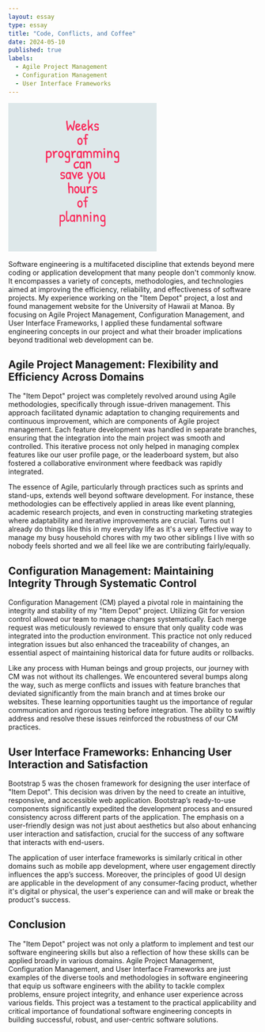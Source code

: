 ```yaml
---
layout: essay
type: essay
title: "Code, Conflicts, and Coffee"
date: 2024-05-10
published: true
labels:
  - Agile Project Management
  - Configuration Management
  - User Interface Frameworks
---
```


<img width="300px" 
     class="rounded float-start pe-4" 
     src="../img/planmeme.png.png">

Software engineering is a multifaceted discipline that extends beyond mere coding or application development that many people don't commonly know. It encompasses a variety of concepts, methodologies, and technologies aimed at improving the efficiency, reliability, and effectiveness of software projects. My experience working on the "Item Depot" project, a lost and found management website for the University of Hawaii at Manoa. By focusing on Agile Project Management, Configuration Management, and User Interface Frameworks, I applied these fundamental software engineering concepts in our project and what their broader implications beyond traditional web development can be.

## Agile Project Management: Flexibility and Efficiency Across Domains

The "Item Depot" project was completely revolved around using Agile methodologies, specifically through issue-driven management. This approach facilitated dynamic adaptation to changing requirements and continuous improvement, which are components of Agile project management. Each feature development was handled in separate branches, ensuring that the integration into the main project was smooth and controlled. This iterative process not only helped in managing complex features like our user profile page, or the leaderboard system, but also fostered a collaborative environment where feedback was rapidly integrated. 

The essence of Agile, particularly through practices such as sprints and stand-ups, extends well beyond software development. For instance, these methodologies can be effectively applied in areas like event planning, academic research projects, and even in constructing marketing strategies where adaptability and iterative improvements are crucial. Turns out I already do things like this in my everyday life as it's a very effective way to manage my busy household chores with my two other siblings I live with so nobody feels shorted and we all feel like we are contributing fairly/equally.

## Configuration Management: Maintaining Integrity Through Systematic Control

Configuration Management (CM) played a pivotal role in maintaining the integrity and stability of my "Item Depot" project. Utilizing Git for version control allowed our team to manage changes systematically. Each merge request was meticulously reviewed to ensure that only quality code was integrated into the production environment. This practice not only reduced integration issues but also enhanced the traceability of changes, an essential aspect of maintaining historical data for future audits or rollbacks.

Like any process with Human beings and group projects, our journey with CM was not without its challenges. We encountered several bumps along the way, such as merge conflicts and issues with feature branches that deviated significantly from the main branch and at times broke our websites. These learning opportunities taught us the importance of regular communication and rigorous testing before integration. The ability to swiftly address and resolve these issues reinforced the robustness of our CM practices.

## User Interface Frameworks: Enhancing User Interaction and Satisfaction

Bootstrap 5 was the chosen framework for designing the user interface of "Item Depot". This decision was driven by the need to create an intuitive, responsive, and accessible web application. Bootstrap’s ready-to-use components significantly expedited the development process and ensured consistency across different parts of the application. The emphasis on a user-friendly design was not just about aesthetics but also about enhancing user interaction and satisfaction, crucial for the success of any software that interacts with end-users.

The application of user interface frameworks is similarly critical in other domains such as mobile app development, where user engagement directly influences the app’s success. Moreover, the principles of good UI design are applicable in the development of any consumer-facing product, whether it's digital or physical, the user's experience can and will make or break the product's success.

## Conclusion

The "Item Depot" project was not only a platform to implement and test our software engineering skills but also a reflection of how these skills can be applied broadly in various domains. Agile Project Management, Configuration Management, and User Interface Frameworks are just examples of the diverse tools and methodologies in software engineering that equip us software engineers with the ability to tackle complex problems, ensure project integrity, and enhance user experience across various fields. This project was a testament to the practical applicability and critical importance of foundational software engineering concepts in building successful, robust, and user-centric software solutions.
